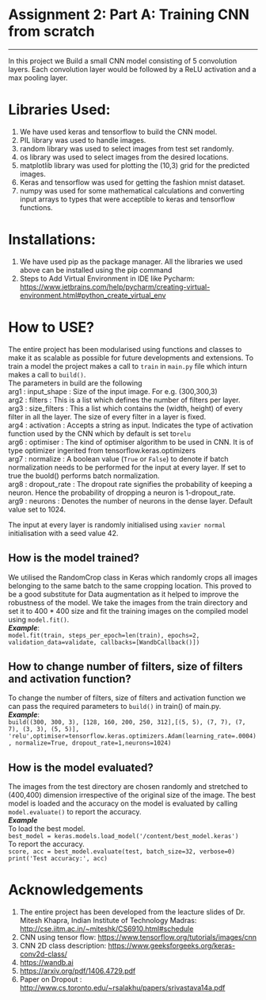 # Assignment 2: Part A: Training CNN from scratch
----------------------------------------------------
In this project we Build a small CNN model consisting of 5 convolution layers. Each convolution layer would be followed by a ReLU activation and a max pooling layer. 
# Libraries Used:
1. We have used keras and tensorflow to build the CNN model.
2. PIL library was used to handle images.
3. random library was used to select images from test set randomly.
4. os library was used to select images from the desired locations. 
5. matplotlib library was used for plotting the (10,3) grid for the predicted images.
6. Keras and tensorflow was used for getting the fashion mnist dataset.
7. numpy was used for some mathematical calculations and converting input arrays to types that were acceptible to keras and tensorflow functions. 
# Installations: #
1. We have used pip as the package manager. All the libraries we used above can be installed using the pip command
2. Steps to Add Virtual Environment in IDE like Pycharm: https://www.jetbrains.com/help/pycharm/creating-virtual-environment.html#python_create_virtual_env
# How to USE? #
The entire project has been modularised using functions and classes to make it as scalable as possible for future developments and extensions.
To train a model the project makes a call to `train` in `main.py` file which inturn makes a call to `build()`. </br>
The parameters in build are the following <br />
arg1 : input_shape  : Size of the input image. For e.g. (300,300,3)<br />
arg2 : filters : This is a list which defines the number of filters per layer.<br />
arg3 : size_filters : This a list which contains the (width, height) of every filter in all the layer. The size of every filter in a layer is fixed.<br />
arg4 : activation : Accepts a string as input. Indicates the type of activation function used by the CNN which by default is set to`relu`<br />
arg6 : optimiser : The kind of optimiser algorithm to be used in CNN. It is of type optimizer ingerited from tensorflow.keras.optimizers<br />
arg7 : normalize : A boolean value (`True` or `False`) to denote if batch normalization needs to be performed for the input at every layer. If set to true the buold() performs batch normalization.<br />
arg8 : dropout_rate : The dropout rate signifies the probability of keeping a neuron. Hence the probability of dropping a neuron is 1-dropout_rate.<br />
arg9 : neurons : Denotes the number of neurons in the dense layer. Default value set to 1024.<br/>

The input at every layer is randomly initialised using `xavier normal` initialisation with a seed value 42.<br />
## How is the model trained? ##
We utilised the RandomCrop class in Keras which randomly crops all images belonging to the same batch to the same cropping location. This proved to be a good substitute for Data augmentation as it helped to improve the robustness of the model.
We take the images from the train directory and set it to 400 * 400 size and fit the training images on the compiled model using `model.fit()`.
</br>***Example***:</br> 
```model.fit(train, steps_per_epoch=len(train), epochs=2, validation_data=validate, callbacks=[WandbCallback()])```</br>

## How to change  number of filters, size of filters and activation function? ##
To change  the number of filters, size of filters and activation function we can pass the required parameters to `build()` in train() of main.py.
</br>***Example***:</br>
```build((300, 300, 3), [128, 160, 200, 250, 312],[(5, 5), (7, 7), (7, 7), (3, 3), (5, 5)], 'relu',optimiser=tensorflow.keras.optimizers.Adam(learning_rate=.0004), normalize=True, dropout_rate=1,neurons=1024)```
## How is the model evaluated? ##
The images from the test directory are chosen randomly and stretched to (400,400) dimension irrespective of the original size of the image. The best model is loaded and the accuracy on the model is evaluated by calling `model.evaluate()` to report the accuracy.
</br>***Example***</br>
To load the best model.</br>
```best_model = keras.models.load_model('/content/best_model.keras')```</br>
To report the accuracy.</br>
```score, acc = best_model.evaluate(test, batch_size=32, verbose=0)```</br>
```print('Test accuracy:', acc)```</br>

# Acknowledgements #
1. The entire project has been developed from the leacture slides of Dr. Mitesh Khapra, Indian Institute of Technology Madras: http://cse.iitm.ac.in/~miteshk/CS6910.html#schedule
2. CNN using tensor flow: https://www.tensorflow.org/tutorials/images/cnn
3. CNN 2D class description: https://www.geeksforgeeks.org/keras-conv2d-class/
4. https://wandb.ai
5. https://arxiv.org/pdf/1406.4729.pdf
6. Paper on Dropout : http://www.cs.toronto.edu/~rsalakhu/papers/srivastava14a.pdf

